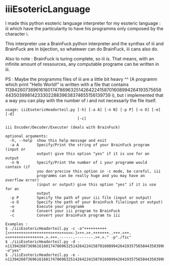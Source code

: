 # iiiEsotericLanguage

I made this python esoteric language interpreter for my esoteric language : iii which have the particularity to have his programms only composed by the character i.

This interpreter use a BrainFuck python interpreter and the synthax of iii and BrainFuck are in bijection, so whatewer can do BrainFuck, iii cans also do.

Also to note : BrainFuck is turing complete, so iii is. That means, with an infinite amount of ressources, any computable programe can be written in iii.

PS : Maybe the programms files of iii are a little bit heavy ^^ (A programm which print "Hello World!" is written with a file that contains 11394260736961616017478696325142642241587016089942641935756584435039981423330228839638374655156139739 i), but i implemented that a way you can play with the number of i and not necessarly the file itself.

```
usage: iiiEsotericHeadorteil.py [-h] [-a A] [-n N] [-p P] [-o O] [-e] [-d]
                                [-c]

iii Encoder/Decoder/Executer (deals with BrainFuck)

optional arguments:
  -h, --help  show this help message and exit
  -a A        Specify/Print the string of your BrainFuck program (input or
              output) give this option "yes" if it is use for an output
  -n N        Specify/Print the number of i your programm would contain (if
              you don'precise this option in -c mode, be careful, iii
              programms can be really huge and you may have an overflow error)
              (input or output) give this option "yes" if it is use for an
              output
  -p P        Specify the path of your iii file (input or output)
  -o O        Specify the path of your BrainFuck file(input or output)
  -e          Execute your programm
  -d          Convert your iii program to BrainFuck
  -c          Convert your BrainFuck program to iii

Examples :
$ ./iiiEsotericHeadorteil.py -c -a"++++++++++[>+++++++>++++++++++>+++>+<<<<-]>++.>+.+++++++..+++.>++.<<+++++++++++++++.>.+++.------.--------.>+.>." -p"./fic"
$ ./iiiEsotericHeadorteil.py -d -n11394260736961616017478696325142642241587016089942641935756584435039981423330228839638374655156139739 -o"yes"
$ ./iiiEsotericHeadorteil.py -e -n11394260736961616017478696325142642241587016089942641935756584435039981423330228839638374655156139739
```
